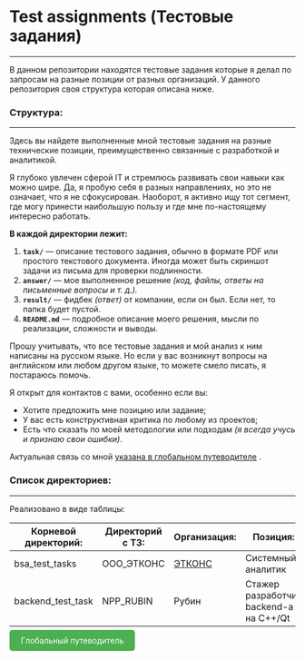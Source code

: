# Test assignments (Тестовые задания)

---

В данном репозитории находятся тестовые задания которые я делал по запросам на разные позиции от разных организаций. У данного репозитория своя структура которая описана ниже.

### Структура:

---

Здесь вы найдете выполненные мной тестовые задания на разные технические позиции, преимущественно связанные с разработкой и аналитикой.

Я глубоко увлечен сферой IT и стремлюсь развивать свои навыки как можно шире. Да, я пробую себя в разных направлениях, но это не означает, что я не сфокусирован. Наоборот, я активно ищу тот сегмент, где могу принести наибольшую пользу и где мне по-настоящему интересно работать.

**В каждой директории лежит:**

1. **`task/`** — описание тестового задания, обычно в формате PDF или простого текстового документа. Иногда может быть скриншот задачи из письма для проверки подлинности.
2. **`answer/`** — мое выполненное решение *(код, файлы, ответы на письменные вопросы и т. д.).*
3. **`result/`** — фидбек *(ответ)* от компании, если он был. Если нет, то папка будет пустой.
4. **`README.md`** — подробное описание моего решения, мысли по реализации, сложности и выводы.

Прошу учитывать, что все тестовые задания и мой анализ к ним написаны на русском языке. Но если у вас возникнут вопросы на английском или любом другом языке, то можете смело писать, я постараюсь помочь.

Я открыт для контактов с вами, особенно если вы:

- Хотите предложить мне позицию или задание;
- У вас есть конструктивная критика по любому из проектов;
- Есть что сказать по моей методологии или подходам *(я всегда учусь и признаю свои ошибки)*.

Актуальная связь со мной [указана в глобальном путеводителе](https://github.com/Akhzariell/Projects) .

### Список директориев:

---

Реализовано в виде таблицы:

| Корневой директорий: | Директорий c ТЗ: | Организация:                | Позиция:                                            | Год выполнения: |
| -------------------------------------- | ---------------------------- | -------------------------------------- | ---------------------------------------------------------- | ---------------------------- |
| bsa_test_tasks                         | ООО_ЭТКОНС          | [ЭТКОНС](https://www.etcons-it.ru/) | Системный аналитик                        | 2025                         |
| backend_test_task                      | NPP_RUBIN                    | Рубин                             | Стажер разработчик backend-а на C++/Qt | 2024                         |

<a href="https://github.com/Akhzariell/Projects" style="padding: 10px 20px; background-color: #4CAF50; color: white; text-decoration: none; border-radius: 5px;">Глобальный путеводитель</a>
